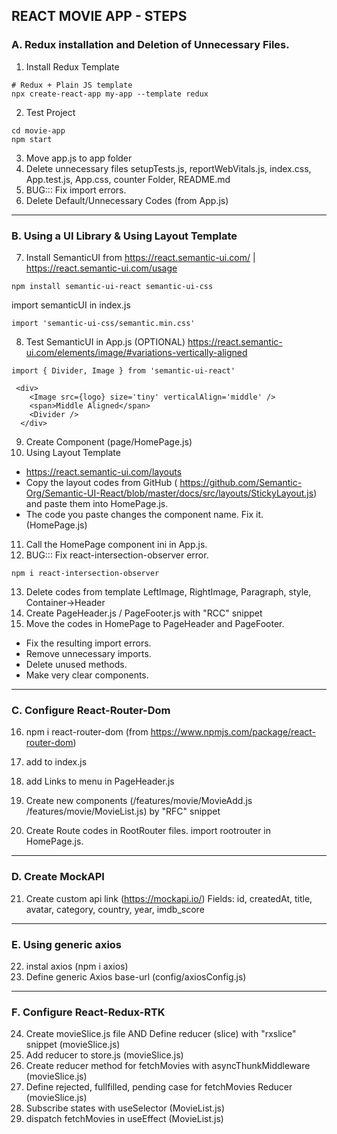 ## REACT MOVIE APP - STEPS

### A. Redux installation and Deletion of Unnecessary Files.

01. Install Redux Template
```node
# Redux + Plain JS template
npx create-react-app my-app --template redux
```
02. Test Project
```
cd movie-app
npm start
```
03. Move app.js to app folder
04. Delete unnecessary files
setupTests.js, reportWebVitals.js, index.css, App.test.js, App.css, counter Folder, README.md
05. BUG::: Fix import errors.
06. Delete Default/Unnecessary Codes (from App.js)

---
### B. Using a UI Library & Using Layout Template

07. Install SemanticUI from https://react.semantic-ui.com/ | https://react.semantic-ui.com/usage
```node
npm install semantic-ui-react semantic-ui-css
```
import semanticUI in index.js
```node
import 'semantic-ui-css/semantic.min.css'
```
08. Test SemanticUI in App.js (OPTIONAL)
https://react.semantic-ui.com/elements/image/#variations-vertically-aligned

```
import { Divider, Image } from 'semantic-ui-react'
```
```
 <div>
    <Image src={logo} size='tiny' verticalAlign='middle' />
    <span>Middle Aligned</span>
    <Divider />
  </div>
```
09. Create Component (page/HomePage.js)
10. Using Layout Template
- https://react.semantic-ui.com/layouts
- Copy the layout codes from GitHub (
https://github.com/Semantic-Org/Semantic-UI-React/blob/master/docs/src/layouts/StickyLayout.js) and paste them into HomePage.js.
- The code you paste changes the component name. Fix it. (HomePage.js)
11. Call the HomePage component ini in App.js.
12. BUG::: Fix react-intersection-observer error.
```node
npm i react-intersection-observer
```
13. Delete codes from template
LeftImage, RightImage, Paragraph, style, Container->Header
14. Create PageHeader.js / PageFooter.js with "RCC" snippet
15. Move the codes in HomePage to PageHeader and PageFooter.
- Fix the resulting import errors.
- Remove unnecessary imports.
- Delete unused methods.
- Make very clear components.

---
### C. Configure React-Router-Dom

16. npm i react-router-dom (from https://www.npmjs.com/package/react-router-dom)

17. add <BrowserRouter> to index.js

18. add Links to menu in PageHeader.js

19. Create new components (/features/movie/MovieAdd.js /features/movie/MovieList.js) by "RFC" snippet

20. Create Route codes in RootRouter files.
import rootrouter in HomePage.js.

---
### D. Create MockAPI

21. Create custom api link (https://mockapi.io/)
Fields: id, createdAt, title, avatar, category, country, year, imdb_score

---
### E. Using generic axios

22. instal axios (npm i axios)
23. Define generic Axios base-url (config/axiosConfig.js)

---
### F. Configure React-Redux-RTK

24. Create movieSlice.js file AND Define reducer (slice) with "rxslice" snippet (movieSlice.js)
25. Add reducer to store.js (movieSlice.js)
26. Create reducer method for fetchMovies with asyncThunkMiddleware (movieSlice.js)
27. Define rejected, fullfilled, pending case for fetchMovies Reducer (movieSlice.js)
28. Subscribe states with useSelector (MovieList.js)
29. dispatch fetchMovies in useEffect (MovieList.js)
